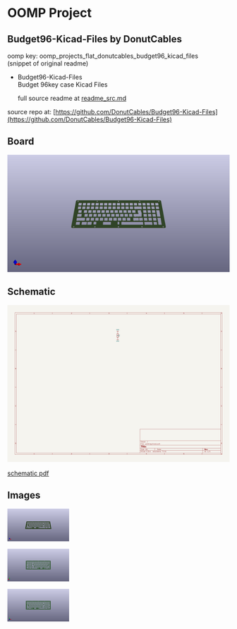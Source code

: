 # OOMP Project  
## Budget96-Kicad-Files  by DonutCables  
  
oomp key: oomp_projects_flat_donutcables_budget96_kicad_files  
(snippet of original readme)  
  
- Budget96-Kicad-Files  
 Budget 96key case Kicad Files  
  
  full source readme at [readme_src.md](readme_src.md)  
  
source repo at: [https://github.com/DonutCables/Budget96-Kicad-Files](https://github.com/DonutCables/Budget96-Kicad-Files)  
## Board  
  
[![working_3d.png](working_3d_600.png)](working_3d.png)  
## Schematic  
  
[![working_schematic.png](working_schematic_600.png)](working_schematic.png)  
  
[schematic pdf](working_schematic.pdf)  
## Images  
  
[![working_3d.png](working_3d_140.png)](working_3d.png)  
  
[![working_3d_back.png](working_3d_back_140.png)](working_3d_back.png)  
  
[![working_3d_front.png](working_3d_front_140.png)](working_3d_front.png)  
